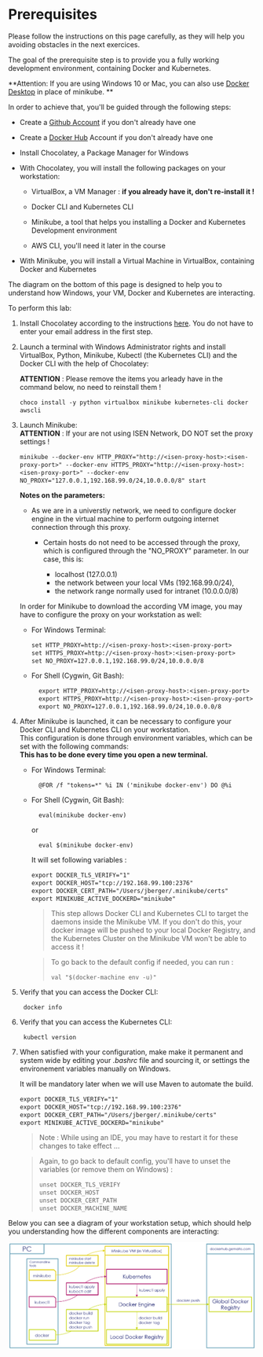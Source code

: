 # Prerequisites

Please follow the instructions on this page carefully, as they will help you avoiding obstacles in the next exercices.  

The goal of the prerequisite step is to provide you a fully working development environment, containing Docker and Kubernetes.

**Attention: If you are using Windows 10 or Mac, you can also use [Docker Desktop](https://www.docker.com/products/docker-desktop) in place of minikube. **

In order to achieve that, you'll be guided through the following steps:

* Create a [Github Account](https://github.com/join?source=header-home) if you don't already have one

* Create a [Docker Hub](https://hub.docker.com/signup) Account if you don't already have one 

* Install Chocolatey, a Package Manager for Windows

* With Chocolatey, you will install the following packages on your workstation:  
    * VirtualBox, a VM Manager : __if you already have it, don't re-install it !__
      
    * Docker CLI and Kubernetes CLI
    * Minikube, a tool that helps you installing a Docker and Kubernetes Development environment
    * AWS CLI, you'll need it later in the course
    
* With Minikube, you will install a Virtual Machine in VirtualBox, containing Docker and Kubernetes

The diagram on the bottom of this page is designed to help you to understand how Windows, your VM, Docker and Kubernetes are interacting.

To perform this lab:

1. Install Chocolatey according to the instructions [here](https://chocolatey.org/install). You do not have to enter your email address in the first step.  

1. Launch a terminal with Windows Administrator rights and install VirtualBox, Python, Minikube, Kubectl (the Kubernetes CLI) and the Docker CLI with the help of Chocolatey:

     **ATTENTION** : Please remove the items you arleady have in the command below, no need to reinstall them !  

       choco install -y python virtualbox minikube kubernetes-cli docker awscli

1. Launch Minikube:  
     **ATTENTION** : If your are not using ISEN Network, DO NOT set the proxy settings !
        
       minikube --docker-env HTTP_PROXY="http://<isen-proxy-host>:<isen-proxy-port>" --docker-env HTTPS_PROXY="http://<isen-proxy-host>:<isen-proxy-port>" --docker-env NO_PROXY="127.0.0.1,192.168.99.0/24,10.0.0.0/8" start

    **Notes on the parameters:**  

    -   As we are in a universtiy network, we need to configure docker engine in the virtual machine to perform outgoing internet connection through this proxy.

        - Certain hosts do not need to be accessed through the proxy, which is configured through the "NO_PROXY" parameter. In our case, this is:  

            - localhost (127.0.0.1)
            - the network between your local VMs (192.168.99.0/24), 
            - the network range normally used for intranet (10.0.0.0/8)

    In order for Minikube to download the according VM image, you may have to configure the proxy on your workstation as well:  

    -   For Windows Terminal:  

            set HTTP_PROXY=http://<isen-proxy-host>:<isen-proxy-port>
            set HTTPS_PROXY=http://<isen-proxy-host>:<isen-proxy-port>
            set NO_PROXY=127.0.0.1,192.168.99.0/24,10.0.0.0/8

    - For Shell (Cygwin, Git Bash):  

            export HTTP_PROXY=http://<isen-proxy-host>:<isen-proxy-port>
            export HTTPS_PROXY=http://<isen-proxy-host>:<isen-proxy-port>
            export NO_PROXY=127.0.0.1,192.168.99.0/24,10.0.0.0/8

1. After Minikube is launched, it can be necessary to configure your Docker CLI and Kubernetes CLI on your workstation.  
   This configuration is done through environment variables, which can be set with the following commands:  
   __This has to be done every time you open a new terminal.__

    - For Windows Terminal:  

            @FOR /f "tokens=*" %i IN ('minikube docker-env') DO @%i

    - For Shell (Cygwin, Git Bash):  
    
            eval(minikube docker-env)

        or

            eval $(minikube docker-env)
            
      It will set following variables :
      ```shell
      export DOCKER_TLS_VERIFY="1"
      export DOCKER_HOST="tcp://192.168.99.100:2376"
      export DOCKER_CERT_PATH="/Users/jberger/.minikube/certs"
      export MINIKUBE_ACTIVE_DOCKERD="minikube"
      ```
    
       > This step allows Docker CLI and Kubernetes CLI to target the daemons inside the Minikube VM.
    If you don't do this, your docker image will be pushed to your local Docker Registry, and the Kubernetes Cluster on the Minikube VM won't be able to access it !
    
       > To go back to the default config if needed, you can run :                                                                                                                                                                                                                                                                                                                                                                                                                                                                                                                                                                                                                                                                                                                                                                                                                            
       >```shell
       > val "$(docker-machine env -u)"
       >```
1. Verify that you can access the Docker CLI:  

        docker info

1. Verify that you can access the Kubernetes CLI:

        kubectl version

1. When satisfied with your configuration, make make it permanent and system wide by editing your *.bashrc* file and sourcing it, or settings the environement variables manually on Windows.

    It will be mandatory later when we will use Maven to automate the build.
    ```shell
    export DOCKER_TLS_VERIFY="1"
    export DOCKER_HOST="tcp://192.168.99.100:2376"
    export DOCKER_CERT_PATH="/Users/jberger/.minikube/certs"
    export MINIKUBE_ACTIVE_DOCKERD="minikube"
    ```
    > Note : While using an IDE, you may have to restart it for these changes to take effect ...

    > Again, to go back to default config, you'll have to unset the variables (or remove them on Windows) :
    >```shell
    > unset DOCKER_TLS_VERIFY
    > unset DOCKER_HOST
    > unset DOCKER_CERT_PATH
    > unset DOCKER_MACHINE_NAME
    >```
   
Below you can see a diagram of your workstation setup, which should help you understanding how the different components are interacting:  

![Workstation Setup](./files/prerequisites/setup.png "Workstation Setup")